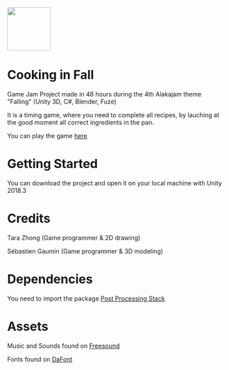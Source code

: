 <img src="https://github.com/sgaumin/Cooking_In_Fall/blob/dev/Assets/Sprites/IngredientIcon/Pumpkin.png" height="100" width="100">

# Cooking in Fall
Game Jam Project made in 48 hours during the 4th Alakajam theme "Falling" (Unity 3D, C#, Blender, Fuze)

It is a timing game, where you need to complete all recipes, by lauching at the good moment all correct ingredients in the pan.

You can play the game [here](https://pemdora.itch.io/cooking-in-fall)

# Getting Started
You can download the project and open it on your local machine with Unity 2018.3

# Credits
Tara Zhong (Game programmer & 2D drawing)

Sébastien Gaumin (Game programmer & 3D modeling)

# Dependencies
You need to import the package [Post Processing Stack](https://assetstore.unity.com/packages/essentials/post-processing-stack-83912)

# Assets
Music and Sounds found on [Freesound](https://freesound.org/)

Fonts found on [DaFont](https://www.dafont.com/fr/)
